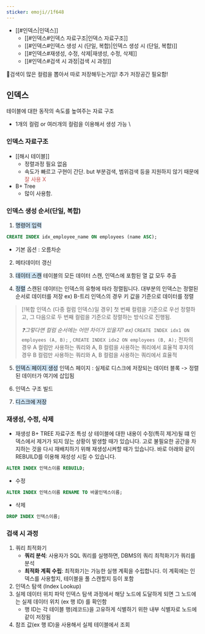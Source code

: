 ```yaml
---
sticker: emoji//1f648
---
```

- [[#인덱스|인덱스]]
	- [[#인덱스#인덱스 자료구조|인덱스 자료구조]]
	- [[#인덱스#인덱스 생성 시 (단일, 복합)|인덱스 생성 시 (단일, 복합)]]
	- [[#인덱스#재생성, 수정, 삭제|재생성, 수정, 삭제]]
	- [[#인덱스#검색 시 과정|검색 시 과정]]

🐤검색이 많은 컬럼을 뽑아서 따로 저장해두는거임! 추가 저장공간 필요함!

## 인덱스
테이블에 대한 동작의 속도를 높여주는 자료 구조
- 1개의 컬럼 or 여러개의 컬럼을 이용해서 생성 가능
\
### 인덱스 자료구조
- [[해시 테이블]]
	- 정렬과정 필요 없음
	- 속도가 빠르고 구현이 간단. but  부분검색, 범위검색 등을 지원하지 않기 때문에 <font color="#c0504d">잘 사용 X</font>
- B+ Tree 
	- 많이 사용함.

### 인덱스 생성 순서(단일, 복합)
1. <span style="background:rgba(5, 117, 197, 0.2)">명령어 입력</span>
```SQL
CREATE INDEX idx_employee_name ON employees (name ASC);
```
- 기본 옵션 : 오름차순

2. 메타데이터 갱신
	
3. <span style="background:rgba(5, 117, 197, 0.2)">데이터 스캔</span>
   테이블의 모든 데이터 스캔, 인덱스에 포함된 열 값 모두 추출
   
4. <span style="background:rgba(5, 117, 197, 0.2)">정렬</span>
	스캔된 데이터는 인덱스의 유형에 따라 정렬됩니다. 대부분의 인덱스는 정렬된 순서로 데이터를 저장
	ex) B-트리 인덱스의 경우 키 값을 기준으로 데이터를 정렬
	
> [!복합 인덱스 (다중 컬럼 인덱스)일 경우]
> 첫 번째 컬럼을 기준으로 우선 정렬하고, 그 다음으로 두 번째 컬럼을 기준으로 정렬하는 방식으로 진행됨.
> 
> *❓그렇다면 컬럼 순서에는 어떤 차이가 있을지?*
> *ex)* `CREATE INDEX idx1 ON employees (A, B);` , `CREATE INDEX idx2 ON employees (B, A);`
> 전자의 경우 A 컬럼만 사용하는 쿼리와 A, B 컬럼을 사용하는 쿼리에서 효율적
> 후자의 경우 B 컬럼만 사용하는 쿼리와 A, B 컬럼을 사용하는 쿼리에서 효율적

5. <span style="background:rgba(5, 117, 197, 0.2)">인덱스 페이지 생성</span>
	인덱스 페이지 : 실제로 디스크에 저장되는 데이터 블록
	-> 정렬된 데이터가 여기에 삽입됨

6. 인덱스 구조 빌드
	
7. <span style="background:rgba(5, 117, 197, 0.2)">디스크에 저장</span>

### 재생성, 수정, 삭제

- 재생성
B+ TREE 자료구조 특성 상 테이블에 대한 내용이 수정(특히 제거)될 떄 인덱스에서 제거가 되지 않는 상황이 발생할 때가 있습니다.
고로 불필요한 공간을 차지하는 것을 다시 재배치하기 위해 재생성시켜할 때가 있습니다.
바로 아래와 같이 REBUILD를 이용해 재성성 시킬 수 있습니다.
```SQL
ALTER INDEX 인덱스이름 REBUILD;
```

- 수정
```SQL
ALTER INDEX 인덱스이름 RENAME TO 바꿀인덱스이름;
```

- 삭제
```SQL
DROP INDEX 인덱스이름;
```


### 검색 시 과정
1. 쿼리 최적화기
	- **쿼리 분석**: 사용자가 SQL 쿼리를 실행하면, DBMS의 쿼리 최적화기가 쿼리를 분석
	- **최적화 계획 수립**: 최적화기는 가능한 실행 계획을 수립합니다. 이 계획에는 인덱스를 사용할지, 테이블을 풀 스캔할지 등이 포함
2. 인덱스 탐색 (Index Lookup)
3. 실제 데이터 위치 파악
	인덱스 탐색 과정에서 해당 노드에 도달하게 되면 그 노드에는 실제 데이터 위치 (ex 행 ID) 를 확인함
	- 행 ID는 각 테이블 행(레코드)을 고유하게 식별하기 위한 내부 식별자로 노드에 같이 저장됨
4. 참조 값(ex 행 ID)을 사용해서 실제 테이블에서 조회